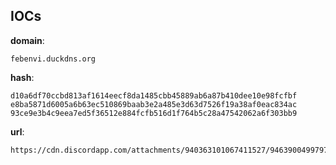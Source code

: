 
## IOCs

__domain__:

```text
febenvi.duckdns.org
```
__hash__:

```text
d10a6df70ccbd813af1614eecf8da1485cbb45889ab6a87b410dee10e98fcfbf
e8ba5871d6005a6b63ec510869baab3e2a485e3d63d7526f19a38af0eac834ac
93ce9e3b4c9eea7ed5f36512e884fcfb516d1f764b5c28a47542062a6f303bb9
```
__url__:

```text
https://cdn.discordapp.com/attachments/940363101067411527/946390049979781130/cacha.pdf
```